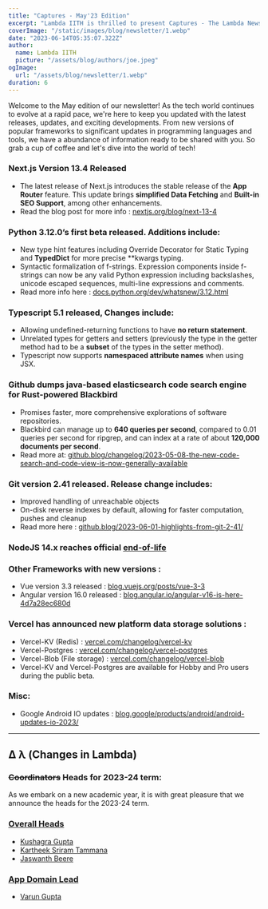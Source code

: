 ```yaml
---
title: "Captures - May'23 Edition"
excerpt: "Lambda IITH is thrilled to present Captures - The Lambda Newsletter, specifically crafted for Dev Enthusiasts, containing insights into the most recent releases, updates, and advancements across the tech landscape. Read now to know about the current affairs that are shaping our industry."
coverImage: "/static/images/blog/newsletter/1.webp"
date: "2023-06-14T05:35:07.322Z"
author:
  name: Lambda IITH
  picture: "/assets/blog/authors/joe.jpeg"
ogImage:
  url: "/assets/blog/newsletter/1.webp"
duration: 6
---
```


Welcome to the May edition of our newsletter! As the tech world continues to evolve at a rapid pace, we're here to keep you updated with the latest releases, updates, and exciting developments. From new versions of popular frameworks to significant updates in programming languages and tools, we have a abundance of information ready to be shared with you. So grab a cup of coffee and let's dive into the world of tech!

### Next.js Version 13.4 Released
- The latest release of Next.js introduces the stable release of the **App Router** feature. This update brings **simplified Data Fetching** and **Built-in SEO Support**, among other enhancements.
- Read the blog post for more info : [nextjs.org/blog/next-13-4](https://nextjs.org/blog/next-13-4)

### Python 3.12.0’s first beta released. Additions include:
- New type hint features including Override Decorator for Static Typing and **TypedDict** for more precise **kwargs typing.
- Syntactic formalization of f-strings. Expression components inside f-strings can now be any valid Python expression including backslashes, unicode escaped sequences, multi-line expressions and comments.
- Read more info here : [docs.python.org/dev/whatsnew/3.12.html](https://docs.python.org/dev/whatsnew/3.12.html)

### Typescript 5.1 released, Changes include:
- Allowing undefined-returning functions to have **no return statement**.
- Unrelated types for getters and setters (previously the type in the getter method had to be a **subset** of the types in the setter method).
- Typescript now supports **namespaced attribute names** when using JSX.

### Github dumps java-based elasticsearch code search engine for Rust-powered Blackbird
- Promises faster, more comprehensive explorations of software repositories.
- Blackbird can manage up to **640 queries per second**, compared to 0.01 queries per second for ripgrep, and can index at a rate of about **120,000 documents per second**.
- Read more at: [github.blog/changelog/2023-05-08-the-new-code-search-and-code-view-is-now-generally-available](https://github.blog/changelog/2023-05-08-the-new-code-search-and-code-view-is-now-generally-available)

### Git version 2.41 released. Release change includes:
- Improved handling of unreachable objects
- On-disk reverse indexes by default, allowing for faster computation, pushes and cleanup
- Read more here : [github.blog/2023-06-01-highlights-from-git-2-41/](https://github.blog/2023-06-01-highlights-from-git-2-41/)

### NodeJS 14.x reaches official [end-of-life](https://github.com/nodejs/Release#end-of-life-releases)

### Other Frameworks with new versions :
- Vue version 3.3 released : [blog.vuejs.org/posts/vue-3-3](https://blog.vuejs.org/posts/vue-3-3)
- Angular version 16.0 released :  [blog.angular.io/angular-v16-is-here-4d7a28ec680d](https://blog.angular.io/angular-v16-is-here-4d7a28ec680d)

### Vercel has announced new platform data storage solutions :	
- Vercel-KV (Redis) : [vercel.com/changelog/vercel-kv](https://vercel.com/changelog/vercel-kv)
- Vercel-Postgres : [vercel.com/changelog/vercel-postgres](https://vercel.com/changelog/vercel-postgres)
- Vercel-Blob (File storage) : [vercel.com/changelog/vercel-blob](https://vercel.com/changelog/vercel-blob)
- Vercel-KV and Vercel-Postgres are available for Hobby and Pro users during the public beta.

### Misc:
- Google Android IO updates : [blog.google/products/android/android-updates-io-2023/](https://blog.google/products/android/android-updates-io-2023/)
----------
## &Delta; &lambda; (Changes in Lambda)
### <s>Coordinators</s> Heads for 2023-24 term:
As we embark on a new academic year, it is with great pleasure that we announce the heads for the 2023-24 term.
### <u>Overall Heads </u>
- [Kushagra Gupta](https://github.com/MistyRavager)
- [Kartheek Sriram Tammana](https://github.com/kst164)
- [Jaswanth Beere](https://github.com/frostedCupcake)
### <u>App Domain Lead </u>
- [Varun Gupta](https://github.com/procodervarun)